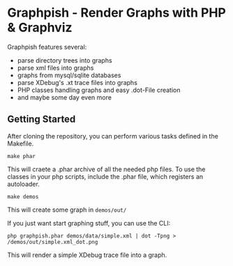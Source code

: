 Graphpish - Render Graphs with PHP & Graphviz
=============================================

Graphpish features several:

- parse directory trees into graphs
- parse xml files into graphs
- graphs from mysql/sqlite databases
- parse XDebug's .xt trace files into graphs
- PHP classes handling graphs and easy .dot-File creation
- and maybe some day even more

Getting Started
---------------

After cloning the repository, you can perform various tasks defined in the Makefile. 

	make phar

This will craete a .phar archive of all the needed php files. To use the classes in your php scripts, include the .phar file, which registers an autoloader. 

	make demos

This will create some graph in `demos/out/`

If you just want start graphing stuff, you can use the CLI:

	php graphpish.phar demos/data/simple.xml | dot -Tpng > /demos/out/simple.xml_dot.png

This will render a simple XDebug trace file into a graph. 
